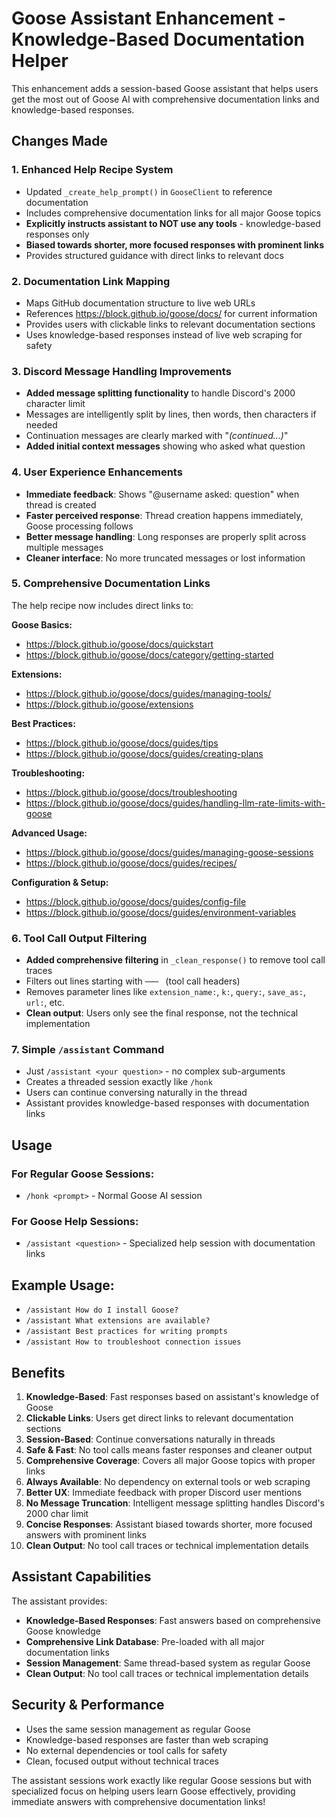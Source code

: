 # Goose Assistant Enhancement - Knowledge-Based Documentation Helper

This enhancement adds a session-based Goose assistant that helps users get the most out of Goose AI with comprehensive documentation links and knowledge-based responses.

## Changes Made

### 1. Enhanced Help Recipe System
- Updated `_create_help_prompt()` in `GooseClient` to reference documentation
- Includes comprehensive documentation links for all major Goose topics
- **Explicitly instructs assistant to NOT use any tools** - knowledge-based responses only
- **Biased towards shorter, more focused responses with prominent links**
- Provides structured guidance with direct links to relevant docs

### 2. Documentation Link Mapping
- Maps GitHub documentation structure to live web URLs
- References https://block.github.io/goose/docs/ for current information
- Provides users with clickable links to relevant documentation sections
- Uses knowledge-based responses instead of live web scraping for safety

### 3. Discord Message Handling Improvements
- **Added message splitting functionality** to handle Discord's 2000 character limit
- Messages are intelligently split by lines, then words, then characters if needed
- Continuation messages are clearly marked with "*(continued...)*"
- **Added initial context messages** showing who asked what question

### 4. User Experience Enhancements
- **Immediate feedback**: Shows "@username asked: question" when thread is created
- **Faster perceived response**: Thread creation happens immediately, Goose processing follows
- **Better message handling**: Long responses are properly split across multiple messages
- **Cleaner interface**: No more truncated messages or lost information

### 5. Comprehensive Documentation Links
The help recipe now includes direct links to:

**Goose Basics:**
- https://block.github.io/goose/docs/quickstart
- https://block.github.io/goose/docs/category/getting-started

**Extensions:**
- https://block.github.io/goose/docs/guides/managing-tools/
- https://block.github.io/goose/extensions

**Best Practices:**
- https://block.github.io/goose/docs/guides/tips
- https://block.github.io/goose/docs/guides/creating-plans

**Troubleshooting:**
- https://block.github.io/goose/docs/troubleshooting
- https://block.github.io/goose/docs/guides/handling-llm-rate-limits-with-goose

**Advanced Usage:**
- https://block.github.io/goose/docs/guides/managing-goose-sessions
- https://block.github.io/goose/docs/guides/recipes/

**Configuration & Setup:**
- https://block.github.io/goose/docs/guides/config-file
- https://block.github.io/goose/docs/guides/environment-variables

### 6. Tool Call Output Filtering
- **Added comprehensive filtering** in `_clean_response()` to remove tool call traces
- Filters out lines starting with `─── ` (tool call headers)
- Removes parameter lines like `extension_name:`, `k:`, `query:`, `save_as:`, `url:`, etc.
- **Clean output**: Users only see the final response, not the technical implementation

### 7. Simple `/assistant` Command
- Just `/assistant <your question>` - no complex sub-arguments
- Creates a threaded session exactly like `/honk`
- Users can continue conversing naturally in the thread
- Assistant provides knowledge-based responses with documentation links

## Usage

### For Regular Goose Sessions:
- `/honk <prompt>` - Normal Goose AI session

### For Goose Help Sessions:
- `/assistant <question>` - Specialized help session with documentation links

## Example Usage:
- `/assistant How do I install Goose?`
- `/assistant What extensions are available?`
- `/assistant Best practices for writing prompts`
- `/assistant How to troubleshoot connection issues`

## Benefits

1. **Knowledge-Based**: Fast responses based on assistant's knowledge of Goose
2. **Clickable Links**: Users get direct links to relevant documentation sections
3. **Session-Based**: Continue conversations naturally in threads
4. **Safe & Fast**: No tool calls means faster responses and cleaner output
5. **Comprehensive Coverage**: Covers all major Goose topics with proper links
6. **Always Available**: No dependency on external tools or web scraping
7. **Better UX**: Immediate feedback with proper Discord user mentions
8. **No Message Truncation**: Intelligent message splitting handles Discord's 2000 char limit
9. **Concise Responses**: Assistant biased towards shorter, more focused answers with prominent links
10. **Clean Output**: No tool call traces or technical implementation details

## Assistant Capabilities

The assistant provides:
- **Knowledge-Based Responses**: Fast answers based on comprehensive Goose knowledge
- **Comprehensive Link Database**: Pre-loaded with all major documentation links  
- **Session Management**: Same thread-based system as regular Goose
- **Clean Output**: No tool call traces or technical implementation details

## Security & Performance
- Uses the same session management as regular Goose
- Knowledge-based responses are faster than web scraping
- No external dependencies or tool calls for safety
- Clean, focused output without technical traces

The assistant sessions work exactly like regular Goose sessions but with specialized focus on helping users learn Goose effectively, providing immediate answers with comprehensive documentation links!
